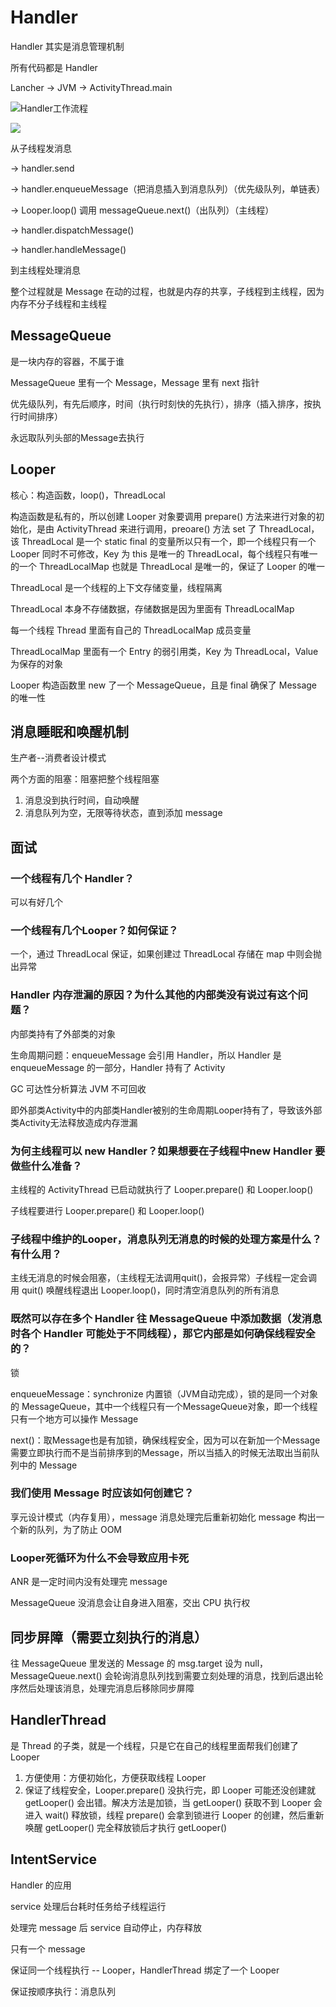 # Handler

Handler 其实是消息管理机制

所有代码都是 Handler

Lancher -> JVM -> ActivityThread.main

![Handler工作流程](E:\Android_知识点\picture\Handler工作流程.jpg)

![](E:\Android_知识点\picture\源码分析.jpg)

从子线程发消息

-> handler.send 

-> handler.enqueueMessage（把消息插入到消息队列）（优先级队列，单链表）

-> Looper.loop() 调用 messageQueue.next()（出队列）（主线程）

-> handler.dispatchMessage()

-> handler.handleMessage()

到主线程处理消息

整个过程就是 Message 在动的过程，也就是内存的共享，子线程到主线程，因为内存不分子线程和主线程





## MessageQueue

是一块内存的容器，不属于谁

MessageQueue 里有一个 Message，Message 里有 next 指针

优先级队列，有先后顺序，时间（执行时刻快的先执行），排序（插入排序，按执行时间排序）

永远取队列头部的Message去执行





## Looper

核心：构造函数，loop()，ThreadLocal

构造函数是私有的，所以创建 Looper 对象要调用 prepare() 方法来进行对象的初始化，是由 ActivityThread 来进行调用，preoare() 方法 set 了 ThreadLocal，该 ThreadLocal 是一个 static final 的变量所以只有一个，即一个线程只有一个 Looper 同时不可修改，Key 为 this 是唯一的 ThreadLocal，每个线程只有唯一的一个 ThreadLocalMap 也就是 ThreadLocal 是唯一的，保证了 Looper 的唯一

ThreadLocal 是一个线程的上下文存储变量，线程隔离

ThreadLocal 本身不存储数据，存储数据是因为里面有 ThreadLocalMap

每一个线程 Thread 里面有自己的 ThreadLocalMap 成员变量

ThreadLocalMap 里面有一个 Entry 的弱引用类，Key 为 ThreadLocal，Value 为保存的对象

Looper 构造函数里 new 了一个 MessageQueue，且是 final 确保了 Message 的唯一性





## 消息睡眠和唤醒机制

生产者--消费者设计模式

两个方面的阻塞：阻塞把整个线程阻塞

1. 消息没到执行时间，自动唤醒
2. 消息队列为空，无限等待状态，直到添加 message





## 面试

### 一个线程有几个 Handler？

可以有好几个

### 一个线程有几个Looper？如何保证？

一个，通过 ThreadLocal 保证，如果创建过 ThreadLocal 存储在 map 中则会抛出异常

### Handler 内存泄漏的原因？为什么其他的内部类没有说过有这个问题？

内部类持有了外部类的对象

生命周期问题：enqueueMessage 会引用 Handler，所以 Handler 是 enqueueMessage 的一部分，Handler 持有了 Activity

GC 可达性分析算法 JVM 不可回收

即外部类Activity中的内部类Handler被别的生命周期Looper持有了，导致该外部类Activity无法释放造成内存泄漏

### 为何主线程可以 new Handler？如果想要在子线程中new Handler 要做些什么准备？

主线程的 ActivityThread 已启动就执行了 Looper.prepare() 和 Looper.loop()

子线程要进行 Looper.prepare() 和 Looper.loop()

### 子线程中维护的Looper，消息队列无消息的时候的处理方案是什么？有什么用？

主线无消息的时候会阻塞，（主线程无法调用quit()，会报异常）子线程一定会调用 quit() 唤醒线程退出 Looper.loop()，同时清空消息队列的所有消息

### 既然可以存在多个 Handler 往 MessageQueue 中添加数据（发消息时各个 Handler 可能处于不同线程），那它内部是如何确保线程安全的？

锁

enqueueMessage：synchronize 内置锁（JVM自动完成），锁的是同一个对象的 MessageQueue，其中一个线程只有一个MessageQueue对象，即一个线程只有一个地方可以操作 Message

next()：取Message也是有加锁，确保线程安全，因为可以在新加一个Message需要立即执行而不是当前排序到的Message，所以当插入的时候无法取出当前队列中的 Message

### 我们使用 Message 时应该如何创建它？

享元设计模式（内存复用），message 消息处理完后重新初始化 message 构出一个新的队列，为了防止 OOM

### Looper死循环为什么不会导致应用卡死

ANR 是一定时间内没有处理完 message

MessageQueue 没消息会让自身进入阻塞，交出 CPU 执行权



## 同步屏障（需要立刻执行的消息）

往 MessageQueue 里发送的 Message 的 msg.target 设为 null，MessageQueue.next() 会轮询消息队列找到需要立刻处理的消息，找到后退出轮序然后处理该消息，处理完消息后移除同步屏障



## HandlerThread

是 Thread 的子类，就是一个线程，只是它在自己的线程里面帮我们创建了 Looper

1. 方便使用：方便初始化，方便获取线程 Looper
2. 保证了线程安全，Looper.prepare() 没执行完，即 Looper 可能还没创建就 getLooper() 会出错。解决方法是加锁，当 getLooper() 获取不到 Looper 会进入 wait() 释放锁，线程 prepare() 会拿到锁进行 Looper 的创建，然后重新唤醒 getLooper() 完全释放锁后才执行 getLooper()



## IntentService

Handler 的应用

service 处理后台耗时任务给子线程运行

处理完 message 后 service 自动停止，内存释放

只有一个 message

保证同一个线程执行 -- Looper，HandlerThread 绑定了一个 Looper

保证按顺序执行：消息队列